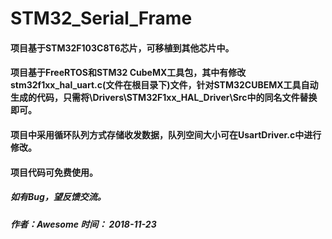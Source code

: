 # STM32_Serial_Frame

#### 项目基于STM32F103C8T6芯片，可移植到其他芯片中。

#### 项目基于FreeRTOS和STM32 CubeMX工具包，其中有修改stm32f1xx_hal_uart.c(文件在根目录下)文件，针对STM32CUBEMX工具自动生成的代码，只需将\Drivers\STM32F1xx_HAL_Driver\Src中的同名文件替换即可。

#### 项目中采用循环队列方式存储收发数据，队列空间大小可在UsartDriver.c中进行修改。

#### 项目代码可免费使用。

##### 如有Bug，望反馈交流。

#####  作者：Awesome                                      时间： 2018-11-23
